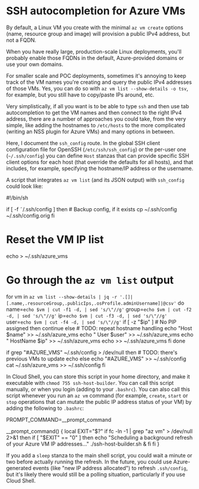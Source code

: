 # SSH autocompletion for Azure VMs

By default, a Linux VM you create with the minimal `az vm create` options (name, resource group and image) will provision a public IPv4 address, but not a FQDN.

When you have really large, production-scale Linux deployments, you'll probably enable those FQDNs in the default, Azure-provided domains or use your own domains.

For smaller scale and POC deployments, sometimes it's annoying to keep track of the VM names you're creating and query the public IPv4 addresses of those VMs. Yes, you can do so with `az vm list --show-details -o tsv`, for example, but you still have to copy/paste IPs around, etc.

Very simplistically, if all you want is to be able to type `ssh` and then use tab autocompletion to get the VM names and then connect to the right IPv4 address, there are a number of approaches you could take, from the very simple, like adding the hostnames to `/etc/hosts` to the more complicated (writing an NSS plugin for Azure VMs) and many options in between.

Here, I document the `ssh_config` route. In the global SSH client configuration file for OpenSSH (`/etc/ssh/ssh_config`) or the per-user one (`~/.ssh/config`) you can define `Host` stanzas that can provide specific SSH client options for each host (that override the defaults for all hosts), and that includes, for example, specifying the hostname/IP address or the username.

A script that integrates `az vm list` (and its JSON output) with `ssh_config` could look like:

  #!/bin/sh

  if [ -f ˜/.ssh/config ]
  then # Backup config, if it exists
    cp ~/.ssh/config ~/.ssh/config.orig
  fi

  # Reset the VM IP list
  echo > ~/.ssh/azure_vms

  # Go through the `az vm list` output
  for vm in `az vm list --show-details | jq -r '.[]|[.name,.resourceGroup,.publicIps,.osProfile.adminUsername]|@csv'`
  do
    name=`echo $vm | cut -f1 -d, | sed 's/\"//g'`
    group=`echo $vm | cut -f2 -d, | sed 's/\"//g'`
    ip=`echo $vm | cut -f3 -d, | sed 's/\"//g'`
    user=`echo $vm | cut -f4 -d, | sed 's/\"//g'`
    if [ -z "$ip" ] # No PIP assigned
    then
      continue
    else # TODO: repeat hostname handling
      echo "Host $name" >> ~/.ssh/azure_vms
      echo "      User $user" >> ~/.ssh/azure_vms
      echo "      HostName $ip" >> ~/.ssh/azure_vms
      echo >> ~/.ssh/azure_vms
    fi
  done

  if grep "#AZURE_VMS" ~/.ssh/config > /dev/null
  then # TODO: there's previous VMs to update
    echo
  else
    echo "#AZURE_VMS" >> ~/.ssh/config
    cat ~/.ssh/azure_vms >> ~/.ssh/config
  fi
  
In Cloud Shell, you can store this script in your home directory, and make it executable with `chmod 755 ssh-host-builder`. You can call this script manually, or when you login (adding to your `.bashrc`). You can also call this script whenever you run an `az vm` command (for example, `create`, `start` or `stop` operations that can mutate the public IP address status of your VM) by adding the following to `.bashrc`:

  PROMPT_COMMAND=__prompt_command
  
  __prompt_command() {
  local EXIT="$?"
  if fc -ln -1 | grep "az vm" > /dev/null 2>&1
  then
     if [ "$EXIT" == "0" ]
     then
       echo "Scheduling a background refresh of your Azure VM IP addresses..."
       ./ssh-host-builder.sh &
     fi
  fi
  }

If you add a `sleep` stanza to the main shell script, you could wait a minute or two before actually running the refresh. In the future, you could use Azure-generated events (like "new IP address allocated") to refresh `.ssh/config`, but it's likely there would still be a polling situation, particularly if you use Cloud Shell.
